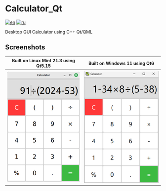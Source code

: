 # Calculator_Qt

[![en](https://img.shields.io/badge/lang-en-blue.svg)](https://github.com/Dariarty/Calculator_Qt/blob/main/README.md)
[![ru](https://img.shields.io/badge/lang-ru-red.svg)](https://github.com/Dariarty/Calculator_Qt/blob/main/README.ru.md)

Desktop GUI Calculator using C++ Qt/QML

## Screenshots

| Built on Linux Mint 21.3 using Qt5.15 | Built on Windows 11 using Qt6 |
| --- | --- |
![alt text](assets/screenshot_linuxmint.png) | ![alt text](assets/screenshot_windows11.png)
